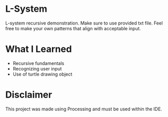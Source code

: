 # L-System
L-system recursive demonstration. Make sure to use provided txt file. Feel free to make your own patterns that align with acceptable input.

# What I Learned
* Recursive fundamentals
* Recognizing user input
* Use of turtle drawing object

# Disclaimer
This project was made using Processing and must be used within the IDE.
